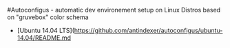 #Autoconfigus - automatic dev environement setup on Linux Distros based on "gruvebox" color schema

* [Ubuntu 14.04 LTS](https://github.com/antindexer/autoconfigus/ubuntu-14.04/README.md
